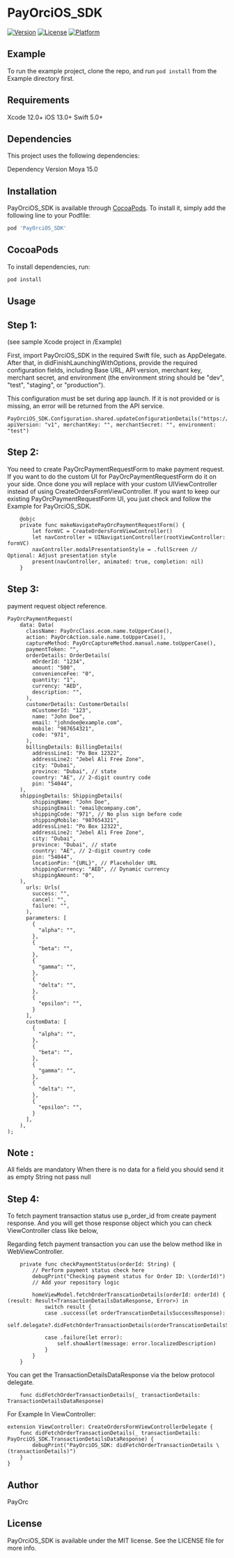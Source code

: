 # PayOrciOS_SDK

[![Version](https://img.shields.io/cocoapods/v/PayOrciOS_SDK.svg?style=flat)](https://cocoapods.org/pods/PayOrciOS_SDK)
[![License](https://img.shields.io/cocoapods/l/PayOrciOS_SDK.svg?style=flat)](https://cocoapods.org/pods/PayOrciOS_SDK)
[![Platform](https://img.shields.io/cocoapods/p/PayOrciOS_SDK.svg?style=flat)](https://cocoapods.org/pods/PayOrciOS_SDK)

## Example

To run the example project, clone the repo, and run `pod install` from the Example directory first.


## Requirements

Xcode 12.0+
iOS   13.0+
Swift 5.0+


## Dependencies

This project uses the following dependencies:

Dependency    Version
Moya             15.0


## Installation

PayOrciOS_SDK is available through [CocoaPods](https://cocoapods.org). To install
it, simply add the following line to your Podfile:

```ruby
pod 'PayOrciOS_SDK'
```

## CocoaPods
To install dependencies, run:
```bash
pod install
```

## Usage

## Step 1:

(see sample Xcode project in /Example)

First, import PayOrciOS_SDK in the required Swift file, such as AppDelegate.
After that, in didFinishLaunchingWithOptions, provide the required configuration fields, including Base URL, API version, merchant key, merchant secret, and environment (the environment string should be "dev", "test", "staging", or "production").

This configuration must be set during app launch.
If it is not provided or is missing, an error will be returned from the API service.

```
PayOrciOS_SDK.Configuration.shared.updateConfigurationDetails("https://example.com/api/", apiVersion: "v1", merchantKey: "", merchantSecret: "", environment: "test")
```

## Step 2:

You need to create PayOrcPaymentRequestForm to make payment request. If you want to do the custom UI for PayOrcPaymentRequestForm do it on your side. Once done you will replace with your custom UIViewController instead of using CreateOrdersFormViewController. If you want to keep our existing PayOrcPaymentRequestForm UI, you just check and follow the Example for PayOrciOS_SDK. 

```
    @objc
    private func makeNavigatePayOrcPaymentRequestForm() {
        let formVC = CreateOrdersFormViewController()
        let navController = UINavigationController(rootViewController: formVC)
        navController.modalPresentationStyle = .fullScreen // Optional: Adjust presentation style
        present(navController, animated: true, completion: nil)
    }
```

## Step 3:

payment request object reference.

```
PayOrcPaymentRequest(
    data: Data(
      className: PayOrcClass.ecom.name.toUpperCase(),
      action: PayOrcAction.sale.name.toUpperCase(),
      captureMethod: PayOrcCaptureMethod.manual.name.toUpperCase(),
      paymentToken: "",
      orderDetails: OrderDetails(
        mOrderId: "1234",
        amount: "500",
        convenienceFee: "0",
        quantity: "1",
        currency: "AED",
        description: "",
      ),
      customerDetails: CustomerDetails(
        mCustomerId: "123",
        name: "John Doe",
        email: "johndoe@example.com",
        mobile: "987654321",
        code: "971",
      ),
      billingDetails: BillingDetails(
        addressLine1: "Po Box 12322",
        addressLine2: "Jebel Ali Free Zone",
        city: "Dubai",
        province: "Dubai", // state
        country: "AE", // 2-digit country code
        pin: "54044",
    ),
    shippingDetails: ShippingDetails(
        shippingName: "John Doe",
        shippingEmail: "email@company.com",
        shippingCode: "971", // No plus sign before code
        shippingMobile: "987654321",
        addressLine1: "Po Box 12322",
        addressLine2: "Jebel Ali Free Zone",
        city: "Dubai",
        province: "Dubai", // state
        country: "AE", // 2-digit country code
        pin: "54044",
        locationPin: "{URL}", // Placeholder URL
        shippingCurrency: "AED", // Dynamic currency
        shippingAmount: "0",
    ),
      urls: Urls(
        success: "",
        cancel: "",
        failure: "",
      ),
      parameters: [
        {
          "alpha": "",
        },
        {
          "beta": "",
        },
        {
          "gamma": "",
        },
        {
          "delta": "",
        },
        {
          "epsilon": "",
        }
      ],
      customData: [
        {
          "alpha": "",
        },
        {
          "beta": "",
        },
        {
          "gamma": "",
        },
        {
          "delta": "",
        },
        {
          "epsilon": "",
        }
      ],
    ),
);
```

## Note :

All fields are mandatory
When there is no data for a field you should send it as empty String not pass null


## Step 4:

To fetch payment transaction status use p_order_id from create payment response. And you will get those response object which you can check ViewController class like below,

Regarding fetch payment transaction you can use the below method like in WebViewController.

```
    private func checkPaymentStatus(orderId: String) {
        // Perform payment status check here
        debugPrint("Checking payment status for Order ID: \(orderId)")
        // Add your repository logic
        
        homeViewModel.fetchOrderTranscationDetails(orderId: orderId) { (result: Result<TransactionDetailsDataResponse, Error>) in
            switch result {
            case .success(let orderTranscationDetailsSuccessResponse):
                self.delegate?.didFetchOrderTransactionDetails(orderTranscationDetailsSuccessResponse)

            case .failure(let error):
                self.showAlert(message: error.localizedDescription)
            }
        }
    }
```

You can get the TransactionDetailsDataResponse via the below protocol delegate.

```
    func didFetchOrderTransactionDetails(_ transactionDetails: TransactionDetailsDataResponse)
```

For Example In ViewController:

```
extension ViewController: CreateOrdersFormViewControllerDelegate {
    func didFetchOrderTransactionDetails(_ transactionDetails: PayOrciOS_SDK.TransactionDetailsDataResponse) {
        debugPrint("PayOrciOS_SDK: didFetchOrderTransactionDetails \(transactionDetails)")
    }
}
```


## Author

PayOrc


## License

PayOrciOS_SDK is available under the MIT license. See the LICENSE file for more info.
